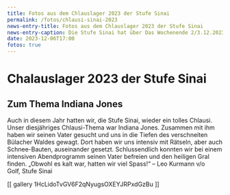 ```yaml
---
title: Fotos aus dem Chlauslager 2023 der Stufe Sinai
permalink: /fotos/chlausi-sinai-2023
news-entry-title: Fotos aus dem Chlauslager 2023 der Stufe Sinai
news-entry-caption: Die Stufe Sinai hat über Das Wochenende 2/3.12.2023 ein cooles Lager in Bülach erlebt.
date: 2023-12-06T17:00
fotos: true
---
```


# Chalauslager 2023 der Stufe Sinai

## Zum Thema Indiana Jones

Auch in diesem Jahr hatten wir, die Stufe Sinai, wieder ein tolles Chlausi. Unser diesjähriges Chlausi-Thema war Indiana Jones. Zusammen mit ihm haben wir seinen Vater gesucht und uns in die Tiefen des verschneiten Bülacher Waldes gewagt. Dort haben wir uns intensiv mit Rätseln, aber auch Schnee-Bauten, auseinander gesetzt. Schlussendlich konnten wir bei einem intensiven Abendprogramm seinen Vater befreien und den heiligen Gral finden.
„Obwohl es kalt war, hatten wir viel Spass!“ – Leo Kurmann v/o Golf, Stufe Sinai

[[ gallery 1HcLidoTvGV6F2qNyugsOXEYJRPxdGzBu ]]
